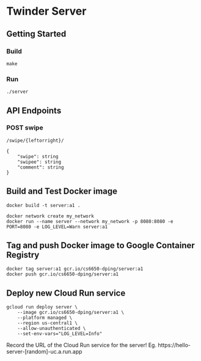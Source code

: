 # Twinder Server

## Getting Started

### Build
```
make
```

### Run
```
./server
```

## API Endpoints

### POST swipe
```
/swipe/{leftorright}/

{
    "swipe": string
    "swipee": string
    "comment": string
}
```

## Build and Test Docker image
```
docker build -t server:a1 .
```

```
docker network create my_network
docker run --name server --network my_network -p 8080:8080 -e PORT=8080 -e LOG_LEVEL=Warn server:a1
```

## Tag and push Docker image to Google Container Registry
```
docker tag server:a1 gcr.io/cs6650-dping/server:a1
docker push gcr.io/cs6650-dping/server:a1
```

## Deploy new Cloud Run service
```
gcloud run deploy server \
    --image gcr.io/cs6650-dping/server:a1 \
    --platform managed \
    --region us-central1 \
    --allow-unauthenticated \
    --set-env-vars="LOG_LEVEL=Info"
```

Record the URL of the Cloud Run service for the server!
Eg. https://hello-server-[random]-uc.a.run.app
